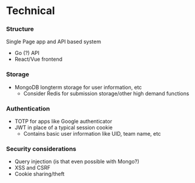 # Technical

### Structure
Single Page app and API based system
* Go (?) API
* React/Vue frontend

### Storage
 * MongoDB longterm storage for user information, etc
   * Consider Redis for submission storage/other high demand functions

### Authentication
 * TOTP for apps like Google authenticator
 * JWT in place of a typical session cookie
   * Contains basic user information like UID, team name, etc

### Security considerations
 * Query injection (is that even possible with Mongo?)
 * XSS and CSRF
 * Cookie sharing/theft
